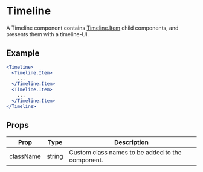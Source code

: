 # Timeline

A Timeline component contains [Timeline.Item](./Item.md) child components, and presents them with a timeline-UI.


## Example

```jsx
<Timeline>
  <Timeline.Item>
    ...
  </Timeline.Item>
  <Timeline.Item>
    ...
  </Timeline.Item>
</Timeline>
```


## Props

| Prop | Type | Description |
| --- | --- | --- |
| className | string | Custom class names to be added to the component. |
